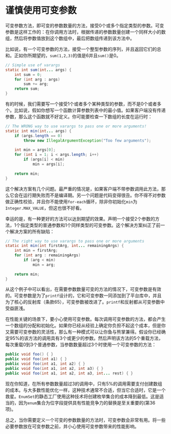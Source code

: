 # 谨慎使用可变参数

可变参数方法，即可变的参数数量的方法，接受0个或多个指定类型的参数。可变参数是这样工作的：在你调用方法时，根据传递的参数数量创建一个同样大小的数组，然后将参数值放到这个数组中，最后把数组传递到该方法中。

比如说，有一个可变参数的方法，接受一个整型参数的序列，并且返回它们的总和。正如你所期望的，`sum(1,2,3)`的值是6并且`sum()`是0。

```java
// Simple use of varargs
static int sum(int... args) {
	int sum = 0;
	for (int arg : args)
		sum += arg;
	return sum;
}
```

有的时候，我们需要写一个接受1个或者多个某种类型的参数，而不是0个或者多个。比如说，假如你想写一个函数计算参数列表中的最小值。如果客户端没有传递参数，那么这个函数就不好定义。你可能要检查一下数组的长度在运行时：

```java
// The WRONG way to use varargs to pass one or more arguments!
static int min(int... args) {
	if (args.length == 0)
		throw new IllegalArgumentException("Too few arguments");
    
	int min = args[0];
	for (int i = 1; i < args.length; i++)
		if (args[i] < min)
			min = args[i];
    
	return min;
}
```

这个解决方案有几个问题。最严重的情况是，如果客户端不带参数调用此方法，那么它会在运行期失败而不是编译期。另一个问题是代码变得很丑。你不得不对参数做正确性校验，并且你不能使用`for-each`循环，除非你初始化`min`为`Integer.MAX_VALUE`，但这也很不好看。

幸运的是，有一种更好的方法可以达到期望的效果。声明一个接受2个参数的方法，1个指定类型的普通参数和1个同样类型的可变参数。这个解决方案纠正了前一个解决方案的所有缺陷：

```java
// The right way to use varargs to pass one or more arguments
static int min(int firstArg, int... remainingArgs) {
	int min = firstArg;
	for (int arg : remainingArgs)
		if (arg < min)
			min = arg;
    
	return min;
}
```

从这个例子中可以看出，在需要参数数量可变的方法的情况下，可变参数是有效的。可变参数是为了`printf`设计的，它和可变参数一同添加到了平台库中，并且为了核心的反射库（条款65），可变参数被改进了。`printf`和反射都从可变参数中受益匪浅。

在性能关键的场景下，要小心使用可变参数。每次调用可变参数的方法，都会产生一个数组的分配和初始化。如果你已经从经验上确定你负担不起这个成本，但是你又需要可变参数的灵活性，那么有一种模式可以让你鱼与熊掌兼得。假设你已经确定95%的该方法的调用具有3个或更少的参数。然后声明该方法的5个重载方法，每次重载0到3个普通参数，当参数数量超过3个时使用一个可变参数的方法：

```java
public void foo() { }
public void foo(int a1) { }
public void foo(int a1, int a2) { }
public void foo(int a1, int a2, int a3) { }
public void foo(int a1, int a2, int a3, int... rest) { }
```

现在你知道，在所有参数数量超过3的调用中，只有5%的调用需要支付创建数组的成本。与大多数性能优化一样，这种技术通常不合适，但当它合适时，它是一个救星。`EnumSet`的静态工厂使用这种技术将创建枚举集合的成本降到最低。这是适当的，因为`enum`集合为位字段提供具有性能竞争力的替换是至关重要的(第36项)。

总之，当你需要定义一个可变的参数数量的方法时，可变参数会非常有用。将一些必要参数放在可变参数之前，并小心使用可变参数带来的性能影响。